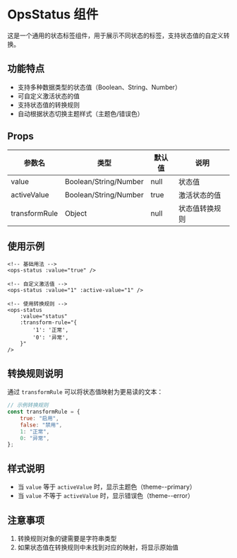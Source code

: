 # OpsStatus 组件

这是一个通用的状态标签组件，用于展示不同状态的标签，支持状态值的自定义转换。

## 功能特点

-   支持多种数据类型的状态值（Boolean、String、Number）
-   可自定义激活状态的值
-   支持状态值的转换规则
-   自动根据状态切换主题样式（主题色/错误色）

## Props

| 参数名        | 类型                  | 默认值 | 说明           |
| ------------- | --------------------- | ------ | -------------- |
| value         | Boolean/String/Number | null   | 状态值         |
| activeValue   | Boolean/String/Number | true   | 激活状态的值   |
| transformRule | Object                | null   | 状态值转换规则 |

## 使用示例

```vue
<!-- 基础用法 -->
<ops-status :value="true" />

<!-- 自定义激活值 -->
<ops-status :value="1" :active-value="1" />

<!-- 使用转换规则 -->
<ops-status
    :value="status"
    :transform-rule="{
        '1': '正常',
        '0': '异常',
    }"
/>
```

## 转换规则说明

通过 `transformRule` 可以将状态值映射为更易读的文本：

```javascript
// 示例转换规则
const transformRule = {
    true: "启用",
    false: "禁用",
    1: "正常",
    0: "异常",
};
```

## 样式说明

-   当 `value` 等于 `activeValue` 时，显示主题色（theme--primary）
-   当 `value` 不等于 `activeValue` 时，显示错误色（theme--error）

## 注意事项

1. 转换规则对象的键需要是字符串类型
2. 如果状态值在转换规则中未找到对应的映射，将显示原始值
